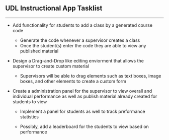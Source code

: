 ## UDL Instructional App Tasklist

- - - -

- Add functionality for students to add a class by a generated course code
  * Generate the code whenever a supervisor creates a class
  * Once the student(s) enter the code they are able to view any published material
  
- Design a Drag-and-Drop like editing enviorment that allows the supervisor to create custom material
  * Supervisors will be able to drag elements such as text boxes, image boxes, and other elements to
      create a custom form
      
- Create a administration panel for the supervisor to view overall and individual performance as well as publish 
  material already created for students to view
  
  * Implement a panel for students as well to track preformance statistics
  
  * Possibly, add a leaderboard for the students to view based on performance
    

